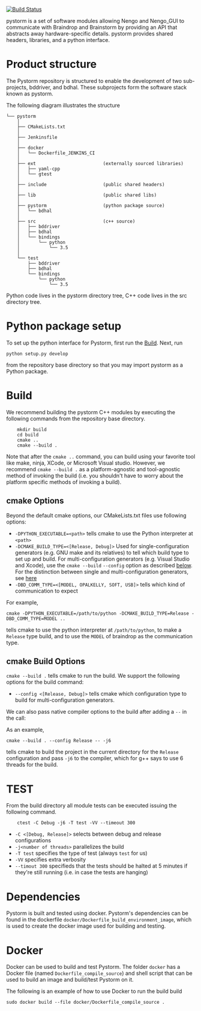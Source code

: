 [![Build Status](https://ng-hippocampus.stanford.edu/jenkins/job/Pystorm/job/master/badge/icon)](https://ng-hippocampus.stanford.edu/jenkins/job/Pystorm/job/master/)

pystorm is a set of software modules allowing Nengo and Nengo_GUI to
communicate with Braindrop and Brainstorm by providing an API that abstracts
away hardware-specific details. pystorm provides shared headers, libraries,
and a python interface.

# Product structure

The Pystorm repository is structured to enable the development of two
sub-projects, bddriver, and bdhal. These subprojects form
the software stack known as pystorm.

The following diagram illustrates the structure

	└── pystorm
        │
	    ├── CMakeLists.txt
        │
	    ├── Jenkinsfile
        │
        ├── docker
        │   └── Dockerfile_JENKINS_CI
        │
        ├── ext                         (externally sourced libraries)
        │   ├── yaml-cpp
        │   └── gtest
        │
        ├── include                     (public shared headers)
        │
        ├── lib                         (public shared libs)
        │
        ├── pystorm                     (python package source)
        │   └── bdhal
        │
        ├── src                         (c++ source)
        │   ├── bddriver
        │   ├── bdhal
        │   └── bindings
        │       └── python
        │           └── 3.5
        │
        └── test
            ├── bddriver
            ├── bdhal
            └── bindings
                └── python
                    └── 3.5


Python code lives in the pystorm directory tree, C++ code lives in the src directory tree.

# Python package setup

To set up the python interface for Pystorm, first run the [Build](#build). Next, run

`python setup.py develop`

from the repository base directory so that you may import pystorm as a Python package.

# Build

We recommend building the pystorm C++ modules by executing the following commands from the
repository base directory.

```
    mkdir build
    cd build
    cmake ..
    cmake --build .
```

Note that after the `cmake ..` command, you can build using your favorite tool like make, ninja, XCode, or Microsoft Visual studio.
However, we recommend `cmake --build .` as a platform-agnostic and tool-agnostic method of invoking the build
(i.e. you shouldn't have to worry about the platform specific methods of invoking a build).

## cmake Options

Beyond the default cmake options, our CMakeLists.txt files use following options:

* `-DPYTHON_EXECUTABLE=<path>` tells cmake to use the Python interpreter at `<path>`
* `-DCMAKE_BUILD_TYPE=<[Release, Debug]>` Used for single-configuration generators (e.g. GNU make and its relatives) to tell which build type to set up and build. For multi-configuration generators (e.g. Visual Studio and Xcode), use the `cmake --build`  `--config` option as described [below](#cmake-build-options). For the distinction between single and multi-configuration generators, see [here](https://stackoverflow.com/a/24470998)
* `-DBD_COMM_TYPE=<[MODEL, OPALKELLY, SOFT, USB]>` tells which kind of communication to expect

For example,

`cmake -DPYTHON_EXECUTABLE=/path/to/python -DCMAKE_BUILD_TYPE=Release -DBD_COMM_TYPE=MODEL ..`

tells cmake to use the python interpreter at `/path/to/python`, to make a `Release` type build, and to use the `MODEL` of braindrop as the communication type.

## cmake Build Options

`cmake --build .` tells cmake to run the build. We support the following options for the build command:

* `--config <[Release, Debug]>` tells cmake which configuration type to build for multi-configuration generators.

We can also pass native compiler options to the build after adding a `--` in the call:

As an example,

`cmake --build . --config Release -- -j6`

tells cmake to build the project in the current directory for the `Release` configuration and pass `-j6` to the compiler, which for g++ says to use 6 threads for the build.

# TEST

From the build directory all module tests can be executed issuing the
following command.

```
    ctest -C Debug -j6 -T test -VV --timeout 300
```

* `-C <[Debug, Release]>` selects between debug and release configurations
* `-j<number of threads>` parallelizes the build
* `-T test` specifies the type of test (always `test` for us)
* `-VV` specifies extra verbosity
* `--timout 300` specifieds that the tests should be halted at 5 minutes if they're still running (i.e. in case the tests are hanging)

# Dependencies

Pystorm is built and tested using docker.
Pystorm's dependencies can be found in the dockerfile `docker/Dockerfile_build_environment_image`,
which is used to create the docker image used for building and testing.

# Docker

Docker can be used to build and test Pystorm. The folder `docker` has a
Docker file (named `Dockerfile_compile_source`) and shell script that can be
used to build an image and build/test Pystorm on it.

The following is an example of how to use Docker to run the build build

    sudo docker build --file docker/Dockerfile_compile_source .
